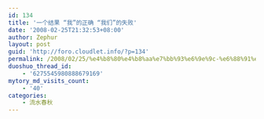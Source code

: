 ```yaml
---
id: 134
title: '一个结果 “我”的正确 “我们”的失败'
date: '2008-02-25T21:32:53+08:00'
author: Zephur
layout: post
guid: 'http://foro.cloudlet.info/?p=134'
permalink: /2008/02/25/%e4%b8%80%e4%b8%aa%e7%bb%93%e6%9e%9c-%e6%88%91%e7%9a%84%e6%ad%a3%e7%a1%ae-%e6%88%91%e4%bb%ac%e7%9a%84%e5%a4%b1%e8%b4%a5/
duoshuo_thread_id:
    - '6275545980888679169'
mytory_md_visits_count:
    - '40'
categories:
    - 流水春秋
---
```


